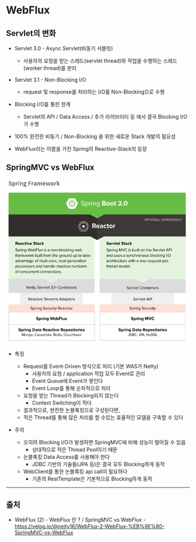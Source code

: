 # WebFlux

## Servlet의 변화

- Servlet 3.0 - Async Servlet(비동기 서블릿)
  - 사용자의 요청을 받는 스레드(servlet thread)와 작업을 수행하는 스레드(worker thread)를 분리
- Servlet 3.1 - Non-Blocking I/O

  - request 및 response를 처리하는 I/O를 Non-Blocking으로 수행

- Blocking I/O를 통한 한계

  - Servlet의 API / Data Access / 추가 라이브러리 등 에서 결국 Blocking I/O가 수행

- 100% 완전한 비동기 / Non-Blocking 을 위한 새로운 Stack 개발의 필요성
- WebFlux라는 이름을 가진 Spring의 Reactive-Stack의 등장

## SpringMVC vs WebFlux

![WebFlux_vs_SpringMVC](images/WebFlux_vs_SpringMVC.png)

- 특징

  - Request를 Event-Driven 방식으로 처리 (기본 WAS가 Netty)
    - 사용자의 요청 / application 작업 모두 Event로 관리
    - Event Queue에 Event가 쌓인다
    - Event Loop를 통해 순차적으로 처리
  - 요청을 받는 Thread가 Blocking되지 않는다
    - Context Switching이 적다
  - 결과적으로, 완전한 논블록킹으로 구성된다면,
  - 적은 Thread를 통해 많은 처리를 할 수있는 효율적인 모델을 구축할 수 있다

- 주의
  - 오히려 Blocking I/O가 발생하면 SpringMVC에 비해 성능이 떨어질 수 있음
    - 상대적으로 적은 Thread Pool이기 때문
  - 논블록킹 Data Access를 사용해야 한다
    - JDBC 기반의 기술들(JPA 등)은 결국 모두 Blocking하게 동작
  - WebClient를 통한 논블록킹 api call이 필요하다
    - 기존의 RestTemplate은 기본적으로 Blocking하게 동작

---

## 출처

- WebFlux (2) - WebFlux 란 ? / SpringMVC vs WebFlux - <https://velog.io/@neity16/WebFlux-2-WebFlux-%EB%9E%80-SpringMVC-vs-WebFlux>

